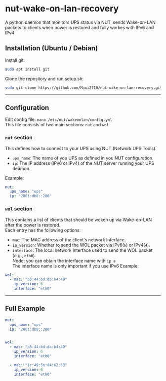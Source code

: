 # nut-wake-on-lan-recovery
A python daemon that monitors UPS status via NUT, sends Wake-on-LAN packets to clients when power is restored and fully workes with IPv6 and IPv4 <br/>


## Installation (Ubuntu / Debian)
Install git:
```bash
sudo apt install git
```
Clone the repository and run setup.sh:
```bash
sudo git clone https://github.com/Maxi2710/nut-wake-on-lan-recovery.git && cd nut-wake-on-lan-recovery && bash setup.sh
```

---

## Configuration
Edit config file: ```nano /etc/nut/wakeonlan/config.yml``` <br/>
This file consists of two main sections: ```nut``` and ```wol``` 
<br/>


### ```nut``` section
This defines how to connect to your UPS using NUT (Network UPS Tools).
<br/>
- ```ups_name```: The name of you UPS as defined in you NUT configuration.
- ```ip```: The IP address (IPv6 or IPv4) of the NUT server running your UPS deamon.

Example:
```yaml
nut:
  ups_name: "ups"
  ip: "2001:db8::200"
```


### ```wol``` section
This contains a list of clients that should be woken up via Wake-on-LAN after the power is restored.
<br/>
Each entry has the following options:
<br/>
- ```mac```: The MAC address of the client's network interface.
- ```ip_version```: Whether to send the WOL packet via IPv6(```6```) or IPv4(```4```).
- ```interface```: The local network interface used to send the WOL packet (e.g., ```eth0```). <br/>
  Node: you can obtain the interface name with ```ip a``` <br/>
  The interface name is only important if you use IPv6
Example:
```yaml
wol:
  - mac: "b3:44:bd:da:b4:49"
    ip_version: 6
    interface: "eth0"
```
---

## Full Example
```yaml
nut:
  ups_name: "ups"
  ip: "2001:db8::200"


wol:
  - mac: "b3:44:bd:da:b4:49"
    ip_version: 6
    interface: "eth0"

  - mac: "1c:49:5e:84:62:63"
    ip_version: 6
    interface: "eth0"
```
